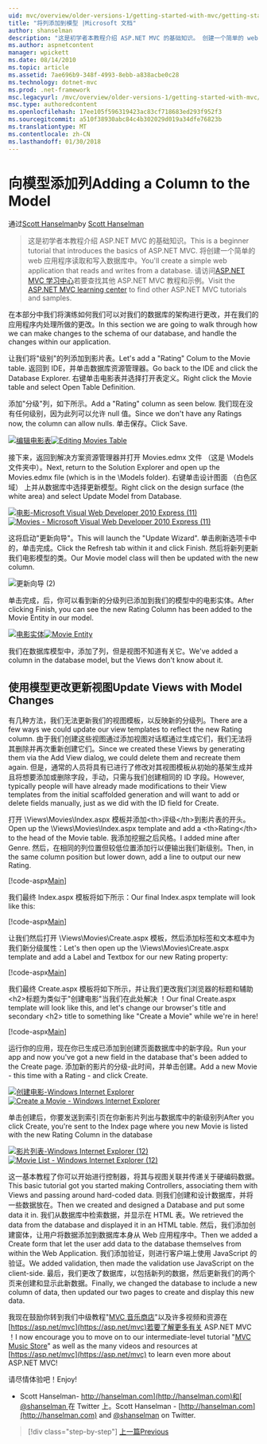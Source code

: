 ```yaml
---
uid: mvc/overview/older-versions-1/getting-started-with-mvc/getting-started-with-mvc-part8
title: "将列添加到模型 |Microsoft 文档"
author: shanselman
description: "这是初学者本教程介绍 ASP.NET MVC 的基础知识。 创建一个简单的 web 应用程序读取和写入数据库中。"
ms.author: aspnetcontent
manager: wpickett
ms.date: 08/14/2010
ms.topic: article
ms.assetid: 7ae696b9-348f-4993-8ebb-a838acbe0c28
ms.technology: dotnet-mvc
ms.prod: .net-framework
msc.legacyurl: /mvc/overview/older-versions-1/getting-started-with-mvc/getting-started-with-mvc-part8
msc.type: authoredcontent
ms.openlocfilehash: 17ee105f596319423ac83cf718683ed293f952f3
ms.sourcegitcommit: a510f38930abc84c4b302029d019a34dfe76823b
ms.translationtype: MT
ms.contentlocale: zh-CN
ms.lasthandoff: 01/30/2018
---
```

<a name="adding-a-column-to-the-model"></a><span data-ttu-id="a066a-104">向模型添加列</span><span class="sxs-lookup"><span data-stu-id="a066a-104">Adding a Column to the Model</span></span>
====================
<span data-ttu-id="a066a-105">通过[Scott Hanselman](https://github.com/shanselman)</span><span class="sxs-lookup"><span data-stu-id="a066a-105">by [Scott Hanselman](https://github.com/shanselman)</span></span>

> <span data-ttu-id="a066a-106">这是初学者本教程介绍 ASP.NET MVC 的基础知识。</span><span class="sxs-lookup"><span data-stu-id="a066a-106">This is a beginner tutorial that introduces the basics of ASP.NET MVC.</span></span> <span data-ttu-id="a066a-107">将创建一个简单的 web 应用程序读取和写入数据库中。</span><span class="sxs-lookup"><span data-stu-id="a066a-107">You'll create a simple web application that reads and writes from a database.</span></span> <span data-ttu-id="a066a-108">请访问[ASP.NET MVC 学习中心](../../../index.md)若要查找其他 ASP.NET MVC 教程和示例。</span><span class="sxs-lookup"><span data-stu-id="a066a-108">Visit the [ASP.NET MVC learning center](../../../index.md) to find other ASP.NET MVC tutorials and samples.</span></span>


<span data-ttu-id="a066a-109">在本部分中我们将演练如何我们可以对我们的数据库的架构进行更改，并在我们的应用程序内处理所做的更改。</span><span class="sxs-lookup"><span data-stu-id="a066a-109">In this section we are going to walk through how we can make changes to the schema of our database, and handle the changes within our application.</span></span>

<span data-ttu-id="a066a-110">让我们将"级别"的列添加到影片表。</span><span class="sxs-lookup"><span data-stu-id="a066a-110">Let's add a "Rating" Colum to the Movie table.</span></span> <span data-ttu-id="a066a-111">返回到 IDE，并单击数据库资源管理器。</span><span class="sxs-lookup"><span data-stu-id="a066a-111">Go back to the IDE and click the Database Explorer.</span></span> <span data-ttu-id="a066a-112">右键单击电影表并选择打开表定义。</span><span class="sxs-lookup"><span data-stu-id="a066a-112">Right click the Movie table and select Open Table Definition.</span></span>

<span data-ttu-id="a066a-113">添加"分级"列，如下所示。</span><span class="sxs-lookup"><span data-stu-id="a066a-113">Add a "Rating" column as seen below.</span></span> <span data-ttu-id="a066a-114">我们现在没有任何级别，因为此列可以允许 null 值。</span><span class="sxs-lookup"><span data-stu-id="a066a-114">Since we don't have any Ratings now, the column can allow nulls.</span></span> <span data-ttu-id="a066a-115">单击保存。</span><span class="sxs-lookup"><span data-stu-id="a066a-115">Click Save.</span></span>

<span data-ttu-id="a066a-116">[![编辑电影表](getting-started-with-mvc-part8/_static/image2.png)](getting-started-with-mvc-part8/_static/image1.png)</span><span class="sxs-lookup"><span data-stu-id="a066a-116">[![Editing Movies Table](getting-started-with-mvc-part8/_static/image2.png)](getting-started-with-mvc-part8/_static/image1.png)</span></span>

<span data-ttu-id="a066a-117">接下来，返回到解决方案资源管理器并打开 Movies.edmx 文件 （这是 \Models 文件夹中）。</span><span class="sxs-lookup"><span data-stu-id="a066a-117">Next, return to the Solution Explorer and open up the Movies.edmx file (which is in the \Models folder).</span></span> <span data-ttu-id="a066a-118">右键单击设计图面 （白色区域） 上并从数据库中选择更新模型。</span><span class="sxs-lookup"><span data-stu-id="a066a-118">Right click on the design surface (the white area) and select Update Model from Database.</span></span>

<span data-ttu-id="a066a-119">[![电影-Microsoft Visual Web Developer 2010 Express (11)](getting-started-with-mvc-part8/_static/image4.png)](getting-started-with-mvc-part8/_static/image3.png)</span><span class="sxs-lookup"><span data-stu-id="a066a-119">[![Movies - Microsoft Visual Web Developer 2010 Express (11)](getting-started-with-mvc-part8/_static/image4.png)](getting-started-with-mvc-part8/_static/image3.png)</span></span>

<span data-ttu-id="a066a-120">这将启动"更新向导"。</span><span class="sxs-lookup"><span data-stu-id="a066a-120">This will launch the "Update Wizard".</span></span> <span data-ttu-id="a066a-121">单击刷新选项卡中的，单击完成。</span><span class="sxs-lookup"><span data-stu-id="a066a-121">Click the Refresh tab within it and click Finish.</span></span> <span data-ttu-id="a066a-122">然后将新列更新我们电影模型的类。</span><span class="sxs-lookup"><span data-stu-id="a066a-122">Our Movie model class will then be updated with the new column.</span></span>

![更新向导 (2)](getting-started-with-mvc-part8/_static/image5.png)

<span data-ttu-id="a066a-124">单击完成，后，你可以看到新的分级列已添加到我们的模型中的电影实体。</span><span class="sxs-lookup"><span data-stu-id="a066a-124">After clicking Finish, you can see the new Rating Column has been added to the Movie Entity in our model.</span></span>

<span data-ttu-id="a066a-125">[![电影实体](getting-started-with-mvc-part8/_static/image7.png)](getting-started-with-mvc-part8/_static/image6.png)</span><span class="sxs-lookup"><span data-stu-id="a066a-125">[![Movie Entity](getting-started-with-mvc-part8/_static/image7.png)](getting-started-with-mvc-part8/_static/image6.png)</span></span>

<span data-ttu-id="a066a-126">我们在数据库模型中，添加了列，但是视图不知道有关它。</span><span class="sxs-lookup"><span data-stu-id="a066a-126">We've added a column in the database model, but the Views don't know about it.</span></span>

## <a name="update-views-with-model-changes"></a><span data-ttu-id="a066a-127">使用模型更改更新视图</span><span class="sxs-lookup"><span data-stu-id="a066a-127">Update Views with Model Changes</span></span>

<span data-ttu-id="a066a-128">有几种方法，我们无法更新我们的视图模板，以反映新的分级列。</span><span class="sxs-lookup"><span data-stu-id="a066a-128">There are a few ways we could update our view templates to reflect the new Rating column.</span></span> <span data-ttu-id="a066a-129">由于我们创建这些视图通过添加视图对话框通过生成它们，我们无法将其删除并再次重新创建它们。</span><span class="sxs-lookup"><span data-stu-id="a066a-129">Since we created these Views by generating them via the Add View dialog, we could delete them and recreate them again.</span></span> <span data-ttu-id="a066a-130">但是，通常的人员将具有已进行了修改对其视图模板从初始的基架生成并且将想要添加或删除字段，手动，只需与我们创建相同的 ID 字段。</span><span class="sxs-lookup"><span data-stu-id="a066a-130">However, typically people will have already made modifications to their View templates from the initial scaffolded generation and will want to add or delete fields manually, just as we did with the ID field for Create.</span></span>

<span data-ttu-id="a066a-131">打开 \Views\Movies\Index.aspx 模板并添加&lt;th&gt;评级&lt;/th&gt;到影片表的开头。</span><span class="sxs-lookup"><span data-stu-id="a066a-131">Open up the \Views\Movies\Index.aspx template and add a &lt;th&gt;Rating&lt;/th&gt; to the head of the Movie table.</span></span> <span data-ttu-id="a066a-132">我添加挖掘之后风格。</span><span class="sxs-lookup"><span data-stu-id="a066a-132">I added mine after Genre.</span></span> <span data-ttu-id="a066a-133">然后，在相同的列位置但较低位置添加行以便输出我们新级别。</span><span class="sxs-lookup"><span data-stu-id="a066a-133">Then, in the same column position but lower down, add a line to output our new Rating.</span></span>

[!code-aspx[Main](getting-started-with-mvc-part8/samples/sample1.aspx)]

<span data-ttu-id="a066a-134">我们最终 Index.aspx 模板将如下所示：</span><span class="sxs-lookup"><span data-stu-id="a066a-134">Our final Index.aspx template will look like this:</span></span>

[!code-aspx[Main](getting-started-with-mvc-part8/samples/sample2.aspx)]

<span data-ttu-id="a066a-135">让我们然后打开 \Views\Movies\Create.aspx 模板，然后添加标签和文本框中为我们新分级属性：</span><span class="sxs-lookup"><span data-stu-id="a066a-135">Let's then open up the \Views\Movies\Create.aspx template and add a Label and Textbox for our new Rating property:</span></span>

[!code-aspx[Main](getting-started-with-mvc-part8/samples/sample3.aspx)]

<span data-ttu-id="a066a-136">我们最终 Create.aspx 模板将如下所示，并让我们更改我们浏览器的标题和辅助&lt;h2&gt;标题为类似于"创建电影"当我们在此处解决 ！</span><span class="sxs-lookup"><span data-stu-id="a066a-136">Our final Create.aspx template will look like this, and let's change our browser's title and secondary &lt;h2&gt; title to something like "Create a Movie" while we're in here!</span></span>

[!code-aspx[Main](getting-started-with-mvc-part8/samples/sample4.aspx)]

<span data-ttu-id="a066a-137">运行你的应用，现在你已生成已添加到创建页面数据库中的新字段。</span><span class="sxs-lookup"><span data-stu-id="a066a-137">Run your app and now you've got a new field in the database that's been added to the Create page.</span></span> <span data-ttu-id="a066a-138">添加新的影片的分级-此时间，并单击创建。</span><span class="sxs-lookup"><span data-stu-id="a066a-138">Add a new Movie - this time with a Rating - and click Create.</span></span>

<span data-ttu-id="a066a-139">[![创建电影-Windows Internet Explorer](getting-started-with-mvc-part8/_static/image9.png)](getting-started-with-mvc-part8/_static/image8.png)</span><span class="sxs-lookup"><span data-stu-id="a066a-139">[![Create a Movie - Windows Internet Explorer](getting-started-with-mvc-part8/_static/image9.png)](getting-started-with-mvc-part8/_static/image8.png)</span></span>

<span data-ttu-id="a066a-140">单击创建后，你要发送到索引页在你新影片列出与数据库中的新级别列</span><span class="sxs-lookup"><span data-stu-id="a066a-140">After you click Create, you're sent to the Index page where you new Movie is listed with the new Rating Column in the database</span></span>

<span data-ttu-id="a066a-141">[![影片列表-Windows Internet Explorer (12)](getting-started-with-mvc-part8/_static/image11.png)](getting-started-with-mvc-part8/_static/image10.png)</span><span class="sxs-lookup"><span data-stu-id="a066a-141">[![Movie List - Windows Internet Explorer (12)](getting-started-with-mvc-part8/_static/image11.png)](getting-started-with-mvc-part8/_static/image10.png)</span></span>

<span data-ttu-id="a066a-142">这一基本教程了你可以开始进行控制器，将其与视图关联并传递关于硬编码数据。</span><span class="sxs-lookup"><span data-stu-id="a066a-142">This basic tutorial got you started making Controllers, associating them with Views and passing around hard-coded data.</span></span> <span data-ttu-id="a066a-143">则我们创建和设计数据库，并将一些数据放在。</span><span class="sxs-lookup"><span data-stu-id="a066a-143">Then we created and designed a Database and put some data it in.</span></span> <span data-ttu-id="a066a-144">我们从数据库中检索数据，并显示在 HTML 表。</span><span class="sxs-lookup"><span data-stu-id="a066a-144">We retrieved the data from the database and displayed it in an HTML table.</span></span> <span data-ttu-id="a066a-145">然后，我们添加创建窗体，让用户将数据添加到数据库本身从 Web 应用程序中。</span><span class="sxs-lookup"><span data-stu-id="a066a-145">Then we added a Create form that let the user add data to the database themselves from within the Web Application.</span></span> <span data-ttu-id="a066a-146">我们添加验证，则进行客户端上使用 JavaScript 的验证。</span><span class="sxs-lookup"><span data-stu-id="a066a-146">We added validation, then made the validation use JavaScript on the client-side.</span></span> <span data-ttu-id="a066a-147">最后，我们更改了数据库，以包括新列的数据，然后更新我们的两个页来创建和显示此新数据。</span><span class="sxs-lookup"><span data-stu-id="a066a-147">Finally, we changed the database to include a new column of data, then updated our two pages to create and display this new data.</span></span>

<span data-ttu-id="a066a-148">我现在鼓励你转到我们中级教程"[MVC 音乐商店](../../older-versions/mvc-music-store/mvc-music-store-part-1.md)"以及许多视频和资源在[https://asp.net/mvc](https://asp.net/mvc)若要了解更多有关 ASP.NET MVC ！</span><span class="sxs-lookup"><span data-stu-id="a066a-148">I now encourage you to move on to our intermediate-level tutorial "[MVC Music Store](../../older-versions/mvc-music-store/mvc-music-store-part-1.md)" as well as the many videos and resources at [https://asp.net/mvc](https://asp.net/mvc) to learn even more about ASP.NET MVC!</span></span>

<span data-ttu-id="a066a-149">请尽情体验吧！</span><span class="sxs-lookup"><span data-stu-id="a066a-149">Enjoy!</span></span>

- <span data-ttu-id="a066a-150">Scott Hanselman- [http://hanselman.com](http://hanselman.com)和[ @shanselman ](http://twitter.com/shanselman)在 Twitter 上。</span><span class="sxs-lookup"><span data-stu-id="a066a-150">Scott Hanselman - [http://hanselman.com](http://hanselman.com) and [@shanselman](http://twitter.com/shanselman) on Twitter.</span></span>

>[!div class="step-by-step"]
[<span data-ttu-id="a066a-151">上一篇</span><span class="sxs-lookup"><span data-stu-id="a066a-151">Previous</span></span>](getting-started-with-mvc-part7.md)
